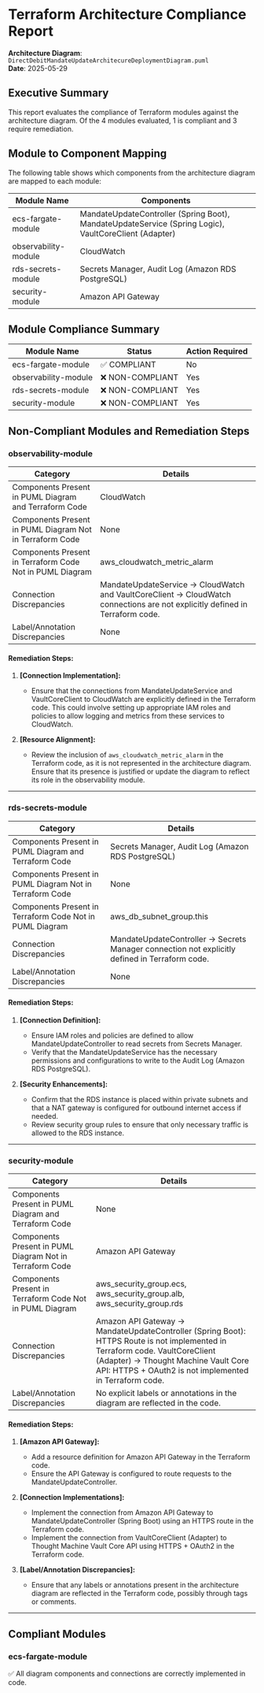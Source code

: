 # Terraform Architecture Compliance Report

**Architecture Diagram**: `DirectDebitMandateUpdateArchitecureDeploymentDiagram.puml`  
**Date**: 2025-05-29  
## Executive Summary

This report evaluates the compliance of Terraform modules against the architecture diagram. Of the 4 modules evaluated, 1 is compliant and 3 require remediation.

## Module to Component Mapping

The following table shows which components from the architecture diagram are mapped to each module:

| Module Name | Components |
|-------------|------------|
| ecs-fargate-module | MandateUpdateController (Spring Boot), MandateUpdateService (Spring Logic), VaultCoreClient (Adapter) |
| observability-module | CloudWatch |
| rds-secrets-module | Secrets Manager, Audit Log (Amazon RDS PostgreSQL) |
| security-module | Amazon API Gateway |

## Module Compliance Summary

| Module Name | Status | Action Required |
|-------------|--------|----------------|
| ecs-fargate-module | ✅ COMPLIANT | No |
| observability-module | ❌ NON-COMPLIANT | Yes |
| rds-secrets-module | ❌ NON-COMPLIANT | Yes |
| security-module | ❌ NON-COMPLIANT | Yes |

## Non-Compliant Modules and Remediation Steps

### observability-module

| Category                                              | Details                                                         |
|----------------------------------------------------------|----------------------------------------------------------------|
| Components Present in PUML Diagram and Terraform Code    | CloudWatch                                                     |
| Components Present in PUML Diagram Not in Terraform Code | None                                                           |
| Components Present in Terraform Code Not in PUML Diagram | aws_cloudwatch_metric_alarm                                    |
| Connection Discrepancies                                 | MandateUpdateService -> CloudWatch and VaultCoreClient -> CloudWatch connections are not explicitly defined in Terraform code. |
| Label/Annotation Discrepancies                           | None                                                           |

#### Remediation Steps:

1. **[Connection Implementation]:**
   - Ensure that the connections from MandateUpdateService and VaultCoreClient to CloudWatch are explicitly defined in the Terraform code. This could involve setting up appropriate IAM roles and policies to allow logging and metrics from these services to CloudWatch.

2. **[Resource Alignment]:**
   - Review the inclusion of `aws_cloudwatch_metric_alarm` in the Terraform code, as it is not represented in the architecture diagram. Ensure that its presence is justified or update the diagram to reflect its role in the observability module.
---

### rds-secrets-module

| Category                                              | Details                                                         |
|----------------------------------------------------------|----------------------------------------------------------------|
| Components Present in PUML Diagram and Terraform Code    | Secrets Manager, Audit Log (Amazon RDS PostgreSQL)              |
| Components Present in PUML Diagram Not in Terraform Code | None                                                            |
| Components Present in Terraform Code Not in PUML Diagram | aws_db_subnet_group.this                                        |
| Connection Discrepancies                                 | MandateUpdateController -> Secrets Manager connection not explicitly defined in Terraform code. |
| Label/Annotation Discrepancies                           | None                                                            |

#### Remediation Steps:

1. **[Connection Definition]:**
   - Ensure IAM roles and policies are defined to allow MandateUpdateController to read secrets from Secrets Manager.
   - Verify that the MandateUpdateService has the necessary permissions and configurations to write to the Audit Log (Amazon RDS PostgreSQL).

2. **[Security Enhancements]:**
   - Confirm that the RDS instance is placed within private subnets and that a NAT gateway is configured for outbound internet access if needed.
   - Review security group rules to ensure that only necessary traffic is allowed to the RDS instance.
---

### security-module

| Category                                              | Details                                                         |
|----------------------------------------------------------|----------------------------------------------------------------|
| Components Present in PUML Diagram and Terraform Code    | None                                                            |
| Components Present in PUML Diagram Not in Terraform Code | Amazon API Gateway                                              |
| Components Present in Terraform Code Not in PUML Diagram | aws_security_group.ecs, aws_security_group.alb, aws_security_group.rds |
| Connection Discrepancies                                 | Amazon API Gateway -> MandateUpdateController (Spring Boot): HTTPS Route is not implemented in Terraform code. VaultCoreClient (Adapter) -> Thought Machine Vault Core API: HTTPS + OAuth2 is not implemented in Terraform code. |
| Label/Annotation Discrepancies                           | No explicit labels or annotations in the diagram are reflected in the code. |

#### Remediation Steps:

1. **[Amazon API Gateway]:**
   - Add a resource definition for Amazon API Gateway in the Terraform code.
   - Ensure the API Gateway is configured to route requests to the MandateUpdateController.

2. **[Connection Implementations]:**
   - Implement the connection from Amazon API Gateway to MandateUpdateController (Spring Boot) using an HTTPS route in the Terraform code.
   - Implement the connection from VaultCoreClient (Adapter) to Thought Machine Vault Core API using HTTPS + OAuth2 in the Terraform code.

3. **[Label/Annotation Discrepancies]:**
   - Ensure that any labels or annotations present in the architecture diagram are reflected in the Terraform code, possibly through tags or comments.
---

## Compliant Modules

### ecs-fargate-module
✅ All diagram components and connections are correctly implemented in code.

